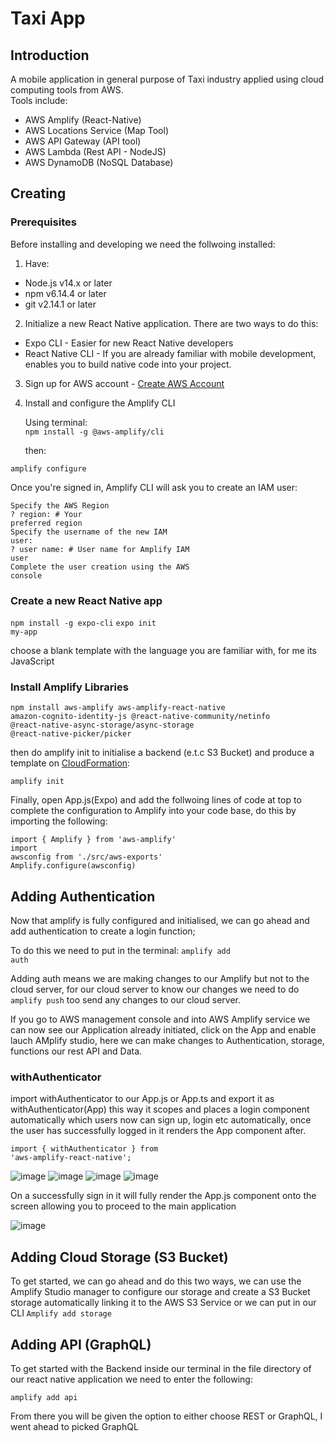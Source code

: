 # Taxi App

## Introduction
A mobile application in general purpose of Taxi industry applied using cloud computing tools from AWS.
<br>
  Tools include:
<br>
  <ul>
    <li>AWS Amplify (React-Native)</li>
    <li>AWS Locations Service (Map Tool)</li>
    <li>AWS API Gateway (API tool)</li>
    <li>AWS Lambda (Rest API - NodeJS)</li>
    <li>AWS DynamoDB (NoSQL Database)</li>
  </ul>
  
## Creating 
### Prerequisites
Before installing and developing we need the follwoing installed:
1. Have:
<ul>
  <li>Node.js v14.x or later</li>
  <li>npm v6.14.4 or later</li>
  <li>git v2.14.1 or later</li>
</ul>

2. Initialize a new React Native application. There are two ways to do this:

  - Expo CLI - Easier for new React Native developers
  - React Native CLI - If you are already familiar with mobile development, enables you to build native code into your project.

3. Sign up for AWS account - <a href="https://portal.aws.amazon.com/billing/signup#/start/email">Create AWS Account</a>

4. Install and configure the Amplify CLI 
    
    Using terminal:<br>
   <code>npm install -g @aws-amplify/cli</code>
   
   then:
   
  <code>amplify configure</code>
   
  Once you're signed in, Amplify CLI will ask you to create an IAM user:
   
  <code>Specify the AWS Region</code><br>
  <code>? region:  # Your preferred region</code><br>
  <code>Specify the username of the new IAM user:</code><br>
  <code>? user name:  # User name for Amplify IAM user</code><br>
  <code>Complete the user creation using the AWS console</code><br>

### Create a new React Native app

<code>npm install -g expo-cli</code>
<code>expo init my-app</code>

choose a blank template with the language you are familiar with, for me its JavaScript

### Install Amplify Libraries

<code>npm install aws-amplify aws-amplify-react-native amazon-cognito-identity-js @react-native-community/netinfo @react-native-async-storage/async-storage @react-native-picker/picker</code>

then do amplify init to initialise a backend (e.t.c S3 Bucket) and produce a template on <a href="https://docs.aws.amazon.com/AWSCloudFormation/latest/UserGuide/Welcome.html">CloudFormation</a>:

<code>amplify init</code>

Finally, open App.js(Expo) and add the follwoing lines of code at top to complete the configuration to Amplify into your code base, do this by importing the following:

<code>import { Amplify } from 'aws-amplify'</code><br>
<code>import awsconfig from './src/aws-exports'</code><br>
<code>Amplify.configure(awsconfig)</code><br>

## Adding Authentication 

Now that amplify is fully configured and initialised, we can go ahead and add authentication to create a login function;

To do this we need to put in the terminal: <code>amplify add auth</code>

Adding auth means we are making changes to our Amplify but not to the cloud server, for our cloud server to know our changes we need to do <code>amplify push</code> too send any changes to our cloud server. 

If you go to AWS management console and into AWS Amplify service we can now see our Application already initiated, click on the App and enable lauch AMplify studio, here we can make changes to Authentication, storage, functions our rest API and Data. 

### withAuthenticator

import withAuthenticator to our App.js or App.ts and export it  as withAuthenticator(App) this way it scopes and places a login component automatically which users now can sign up, login etc automatically, once the user has successfully logged in it renders the App component after. 

<code>import { withAuthenticator } from 'aws-amplify-react-native';</code>

![image](https://user-images.githubusercontent.com/77361838/180838693-8e0d56d7-004a-4f49-b71b-94cc469fbb22.png)
![image](https://user-images.githubusercontent.com/77361838/180985677-c6ee58c1-e763-4e0f-a643-1c469f9d7113.png)
![image](https://user-images.githubusercontent.com/77361838/180985730-ead444ad-52ac-40c8-bbb5-17f51259a09a.png)
![image](https://user-images.githubusercontent.com/77361838/180985782-bda2d6ce-4198-4c91-8fe2-cf480997ef50.png)

On a successfully sign in it will fully render the App.js component onto the screen allowing you to proceed to the main application

![image](https://user-images.githubusercontent.com/77361838/180985951-307ac219-d54d-4ff6-9839-a55017179074.png)

## Adding Cloud Storage (S3 Bucket)

To get started, we can go ahead and do this two ways, we can use the Amplify Studio manager to configure our storage and create a S3 Bucket storage automatically linking it to the AWS S3 Service or we can put in our CLI <code>Amplify add storage</code>

## Adding API (GraphQL)

To get started with the Backend inside our terminal in the file directory of our react native application we need to enter the following:

<code>amplify add api</code>

From there you will be given the option to either choose REST or GraphQL, I went ahead to picked GraphQL
